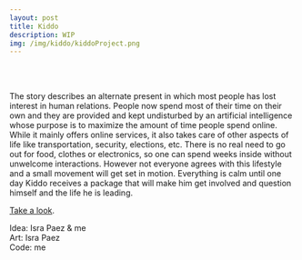 ```yaml
---
layout: post
title: Kiddo
description: WIP
img: /img/kiddo/kiddoProject.png
---
```

<div class="img_row">
	<img class="col one" src="{{ site.baseurl }}/img/kiddo/kiddoProject.png" alt="" title="A normal day"/>
	<img class="col one" src="{{ site.baseurl }}/img/kiddo/kiddo2.png" alt="" title="Class of 82"/>
	<img class="col one" src="{{ site.baseurl }}/img/kiddo/kiddo3.png" alt="" title="Wondering around the house"/>
</div>
<br>

The story describes an alternate present in which most people has lost interest in
human relations.
People now spend most of their time on their own and they are provided and kept
undisturbed by an artificial intelligence whose purpose is to maximize the amount of
time people spend online. While it mainly offers online services, it also takes care of
other aspects of life like transportation, security, elections, etc. There is no real need to go out for food, clothes or electronics, so one can spend weeks inside without unwelcome interactions. 
However not everyone agrees with this lifestyle and a small movement will get set in motion. 
Everything is calm until one day Kiddo receives a package that will make him get involved and question himself and the life he is leading.

<a href="{{ site.baseurl }}/webgl/miniKiddo/index.html" target="_blank">Take a look</a>.

<div class="credits">
Idea: Isra Paez & me<br>
Art: Isra Paez<br>
Code: me<br>
</div>